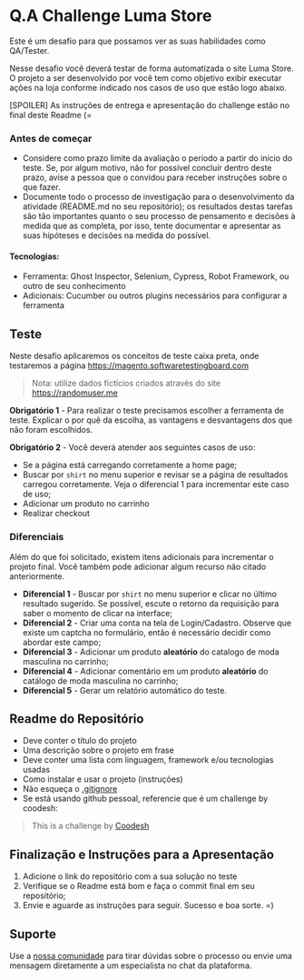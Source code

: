 # Q.A Challenge Luma Store

Este é um desafio para que possamos ver as suas habilidades como QA/Tester.

Nesse desafio você deverá testar de forma automatizada o site Luma Store. O projeto a ser desenvolvido por você tem como objetivo exibir executar ações na loja conforme indicado nos casos de uso que estão logo abaixo.

[SPOILER] As instruções de entrega e apresentação do challenge estão no final deste Readme (=

### Antes de começar
 
- Considere como prazo limite da avaliação o período a partir do início do teste. Se, por algum motivo, não for possível concluir dentro deste prazo, avise a pessoa que o convidou para receber instruções sobre o que fazer.
- Documente todo o processo de investigação para o desenvolvimento da atividade (README.md no seu repositório); os resultados destas tarefas são tão importantes quanto o seu processo de pensamento e decisões à medida que as completa, por isso, tente documentar e apresentar as suas hipóteses e decisões na medida do possível.


#### Tecnologias:
- Ferramenta: Ghost Inspector, Selenium, Cypress, Robot Framework, ou outro de seu conhecimento
- Adicionais: Cucumber ou outros plugins necessários para configurar a ferramenta

## Teste

Neste desafio aplicaremos os conceitos de teste caixa preta, onde testaremos a página https://magento.softwaretestingboard.com

> Nota: utilize dados fictícios criados através do site https://randomuser.me

**Obrigatório 1** - Para realizar o teste precisamos escolher a ferramenta de teste. Explicar o por quê da escolha, as vantagens e desvantagens dos que não foram escolhidos.

**Obrigatório 2** - Você deverá atender aos seguintes casos de uso:

- Se a página está carregando corretamente a home page;
- Buscar por `shirt` no menu superior e revisar se a página de resultados carregou corretamente. Veja o diferencial 1 para incrementar este caso de uso;
- Adicionar um produto no carrinho
- Realizar checkout

### Diferenciais
Além do que foi solicitado, existem itens adicionais para incrementar o projeto final. Você também pode adicionar algum recurso não citado anteriormente.

- **Diferencial 1** - Buscar por `shirt` no menu superior e clicar no último resultado sugerido. Se possível, escute o retorno da requisição para saber o momento de clicar na interface;
- **Diferencial 2** - Criar uma conta na tela de Login/Cadastro. Observe que existe um captcha no formulário, então é necessário decidir como abordar este campo;
- **Diferencial 3** - Adicionar um produto **aleatório** do catalogo de moda masculina no carrinho;
- **Diferencial 4** - Adicionar comentário em um produto **aleatório** do catálogo de moda masculina no carrinho;
- **Diferencial 5** - Gerar um relatório automático do teste.

## Readme do Repositório

- Deve conter o título do projeto
- Uma descrição sobre o projeto em frase
- Deve conter uma lista com linguagem, framework e/ou tecnologias usadas
- Como instalar e usar o projeto (instruções)
- Não esqueça o [.gitignore](https://www.toptal.com/developers/gitignore)
- Se está usando github pessoal, referencie que é um challenge by coodesh:  

>  This is a challenge by [Coodesh](https://coodesh.com/)

## Finalização e Instruções para a Apresentação

1. Adicione o link do repositório com a sua solução no teste
2. Verifique se o Readme está bom e faça o commit final em seu repositório;
3. Envie e aguarde as instruções para seguir. Sucesso e boa sorte. =)

## Suporte

Use a [nossa comunidade](https://discord.gg/rdXbEvjsWu) para tirar dúvidas sobre o processo ou envie uma mensagem diretamente a um especialista no chat da plataforma. 
